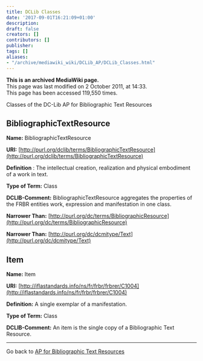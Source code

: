 ```yaml
---
title: DCLib Classes
date: '2017-09-01T16:21:09+01:00'
description: 
draft: false
creators: []
contributors: []
publisher: 
tags: []
aliases:
- "/archive/mediawiki_wiki/DCLib_AP/DCLib_Classes.html"
---
```


 **This is an archived MediaWiki page.**  
This page was last modified on 2 October 2011, at 14:33.  
This page has been accessed 119,550 times.

Classes of the DC-Lib AP for Bibliographic Text Resources

## BibliographicTextResource 

**Name:** BibliographicTextResource

**URI:** [http://purl.org/dclib/terms/BibliographicTextResource](http://purl.org/dclib/terms/BibliographicTextResource)

**Definition** : The intellectual creation, realization and physical embodiment of a work in text.

**Type of Term:** Class

**DCLIB-Comment:** BibliographicTextResource aggregates the properties of the FRBR entities work, expression and manifestation in one class.

**Narrower Than:** [http://purl.org/dc/terms/BibliographicResource](http://purl.org/dc/terms/BibliographicResource)

**Narrower Than:** [http://purl.org/dc/dcmitype/Text](http://purl.org/dc/dcmitype/Text)

## Item 

**Name:** Item

**URI:** [http://iflastandards.info/ns/fr/frbr/frbrer/C1004](http://iflastandards.info/ns/fr/frbr/frbrer/C1004)

**Definition:** A single exemplar of a manifestation.

**Type of Term:** Class

**DCLIB-Comment:** An item is the single copy of a Bibliographic Text Resource.

* * *

Go back to [AP for Bibliographic Text Resources](/archive/mediawiki_wiki/DCLib_AP#Description_Set_Profile_of_the_DC-Lib_AP_for_Bibliographic_Text_Resources "DCLib AP")

